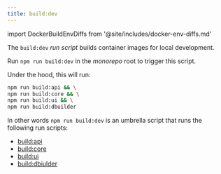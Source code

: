 ```yaml
--- 
title: build:dev
---
```


import DockerBuildEnvDiffs from '@site/includes/docker-env-diffs.md'

The `build:dev` _run script_ builds container images for local development.

Run `npm run build:dev` in the _monorepo_ root to trigger this script.

Under the hood, this will run:

```sh title="Terminal"
npm run build:api && \
npm run build:core && \
npm run build:ui && \
npm run build:dbuilder
```

In other words `npm run build:dev` is an umbrella script that runs the following run scripts:

- [build:api](/docs/reference/contributors/monorepo/run-scripts/build-api)
- [build:core](/docs/reference/contributors/monorepo/run-scripts/build-core)
- [build:ui](/docs/reference/contributors/monorepo/run-scripts/build-ui)
- [build:dbiulder](/docs/reference/contributors/monorepo/run-scripts/build-dbuilder)

<DockerBuildEnvDiffs />

